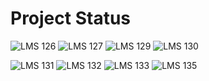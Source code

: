# Project Status

![LMS 126][lms_126]
![LMS 127][lms_127]
![LMS 129][lms_129]
![LMS 130][lms_130]

![LMS 131][lms_131]
![LMS 132][lms_132]
![LMS 133][lms_133]
![LMS 135][lms_135]

<!-- Change REPO_NAME for the name of your repository -->
[lms_126]: https://byob.yarr.is/linero-tech/kotlin-hw-Pinho0909/module_126
[lms_127]: https://byob.yarr.is/linero-tech/kotlin-hw-Pinho0909/module_127
[lms_129]: https://byob.yarr.is/linero-tech/kotlin-hw-Pinho0909/module_129
[lms_130]: https://byob.yarr.is/linero-tech/kotlin-hw-Pinho0909/module_130
[lms_131]: https://byob.yarr.is/linero-tech/kotlin-hw-Pinho0909/module_131
[lms_132]: https://byob.yarr.is/linero-tech/kotlin-hw-Pinho0909/module_132
[lms_133]: https://byob.yarr.is/linero-tech/kotlin-hw-Pinho0909/module_133
[lms_135]: https://byob.yarr.is/linero-tech/kotlin-hw-Pinho0909/module_135
